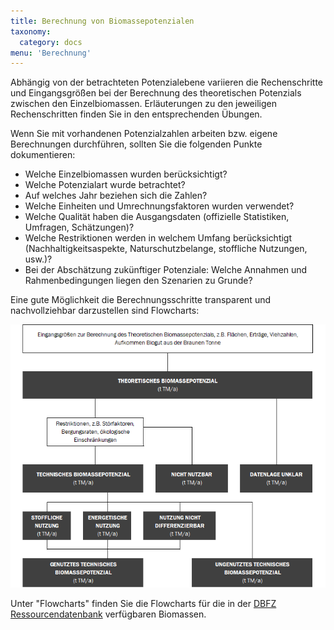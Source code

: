 ```yaml
---
title: Berechnung von Biomassepotenzialen
taxonomy:
  category: docs
menu: 'Berechnung'
---
```


Abhängig von der betrachteten Potenzialebene variieren die Rechenschritte und Eingangsgrößen bei der Berechnung des theoretischen Potenzials zwischen den Einzelbiomassen. Erläuterungen zu den jeweiligen Rechenschritten finden Sie in den entsprechenden Übungen. 

Wenn Sie mit vorhandenen Potenzialzahlen arbeiten bzw. eigene Berechnungen durchführen, sollten Sie die folgenden Punkte dokumentieren: 

- Welche Einzelbiomassen wurden berücksichtigt?
- Welche Potenzialart wurde betrachtet?
- Auf welches Jahr beziehen sich die Zahlen?
- Welche Einheiten und Umrechnungsfaktoren wurden verwendet?
- Welche Qualität haben die Ausgangsdaten (offizielle Statistiken, Umfragen, Schätzungen)?
- Welche Restriktionen werden in welchem Umfang berücksichtigt (Nachhaltigkeitsaspekte, Naturschutzbelange, stoffliche Nutzungen, usw.)?
- Bei der Abschätzung zukünftiger Potenziale: Welche Annahmen und Rahmenbedingungen liegen den Szenarien zu Grunde?

Eine gute Möglichkeit die Berechnungsschritte transparent und nachvollziehbar darzustellen sind Flowcharts:

![](Skript_DBFZ_Organigramm.png?lightbox=800&resize=,500&classes=caption "Flowchart zur Berechnung von Potenzialen, eigene Darstellung")

Unter "Flowcharts" finden Sie die Flowcharts für die in der [DBFZ Ressourcendatenbank](http://webapp.dbfz.de/resources) verfügbaren Biomassen. 
